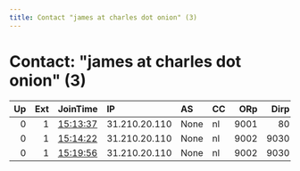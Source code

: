 ```yaml
---
title: Contact "james at charles dot onion" (3)
---
```


# Contact: "james at charles dot onion" (3)

|   Up |   Ext | JoinTime                                                                                            | IP            | AS   | CC   |   ORp |   Dirp | OS    | Version   | Nickname   |   eFamMembers |
|-----:|------:|:----------------------------------------------------------------------------------------------------|:--------------|:-----|:-----|------:|-------:|:------|:----------|:-----------|--------------:|
|    0 |     1 | [15:13:37](https://metrics.torproject.org/rs.html#details/5ECBA2DDE6403E0F0B73E452F65EA2606929332A) | 31.210.20.110 | None | nl   |  9001 |     80 | Linux | 0.4.5.7   | saturn     |             1 |
|    0 |     1 | [15:14:22](https://metrics.torproject.org/rs.html#details/8B9AFF4436299F15DD0D5DE89F929B4E806A2D2E) | 31.210.20.110 | None | nl   |  9002 |   9030 | Linux | 0.4.5.7   | venus      |             1 |
|    0 |     1 | [15:19:56](https://metrics.torproject.org/rs.html#details/A979319FECD831EE650297E3C7E54DFF9A561C0D) | 31.210.20.110 | None | nl   |  9002 |   9030 | Linux | 0.4.5.7   | venus      |             1 |
